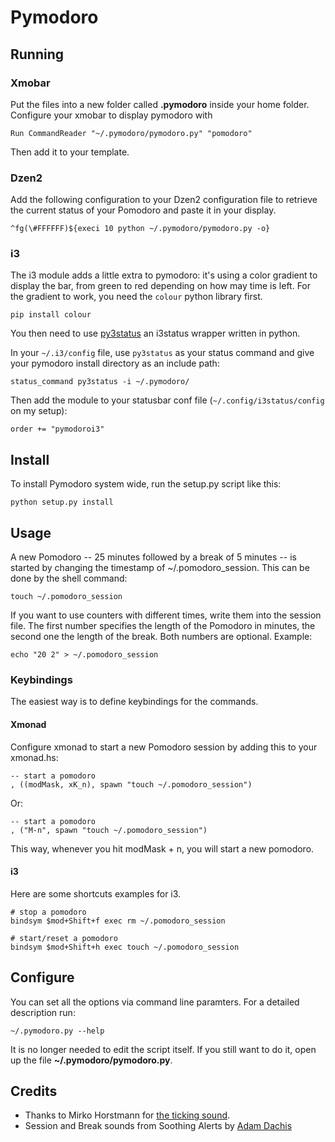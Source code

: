 # Pymodoro

## Running

### Xmobar

Put the files into a new folder called **.pymodoro** inside your home folder. Configure your xmobar to display pymodoro with

    Run CommandReader "~/.pymodoro/pymodoro.py" "pomodoro"

Then add it to your template.

### Dzen2

Add the following configuration to your Dzen2 configuration file to retrieve the current status of your Pomodoro and paste it in your display.

    ^fg(\#FFFFFF)${execi 10 python ~/.pymodoro/pymodoro.py -o}

### i3

The i3 module adds a little extra to pymodoro: it's using a color gradient to display the bar, from green to red depending on how may time is left.
For the gradient to work, you need the `colour` python library first.

    pip install colour

You then need to use [py3status](https://github.com/ultrabug/py3status) an i3status wrapper written in python.

In your `~/.i3/config` file, use `py3status` as your status command and give your pymodoro install directory as an include path:

    status_command py3status -i ~/.pymodoro/

Then add the module to your statusbar conf file (`~/.config/i3status/config` on my setup):

    order += "pymodoroi3"


## Install

To install Pymodoro system wide, run the setup.py script like this:

    python setup.py install

## Usage

A new Pomodoro -- 25 minutes followed by a break of 5 minutes -- is started by changing the timestamp of ~/.pomodoro_session. This can be done by the shell command:

    touch ~/.pomodoro_session

If you want to use counters with different times, write them into the session file. The first number specifies the length of the Pomodoro in minutes, the second one the length of the break. Both numbers are optional. Example:

    echo "20 2" > ~/.pomodoro_session

### Keybindings

The easiest way is to define keybindings for the commands.

#### Xmonad

Configure xmonad to start a new Pomodoro session by adding this to your xmonad.hs:

    -- start a pomodoro
    , ((modMask, xK_n), spawn "touch ~/.pomodoro_session")

Or:

    -- start a pomodoro
    , ("M-n", spawn "touch ~/.pomodoro_session")

This way, whenever you hit modMask + n, you will start a new pomodoro.

#### i3

Here are some shortcuts examples for i3.

    # stop a pomodoro
    bindsym $mod+Shift+f exec rm ~/.pomodoro_session

    # start/reset a pomodoro
    bindsym $mod+Shift+h exec touch ~/.pomodoro_session

## Configure

You can set all the options via command line paramters. For a detailed description run:

    ~/.pymodoro.py --help

It is no longer needed to edit the script itself. If you still want to do it, open up the file **~/.pymodoro/pymodoro.py**.

## Credits

* Thanks to Mirko Horstmann for [the ticking sound](http://www.freesound.org/people/m1rk0/sounds/50070/).
* Session and Break sounds from Soothing Alerts by [Adam Dachis](http://adachis.kinja.com)
